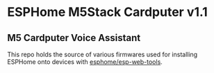 # ESPHome M5Stack Cardputer v1.1 
## M5 Cardputer Voice Assistant 

This repo holds the source of various firmwares used for installing ESPHome onto devices with [esphome/esp-web-tools](https://github.com/esphome/esp-web-tools).
